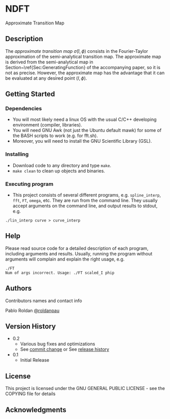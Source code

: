 # NDFT

Approximate Transition Map

## Description

The *approximate transition map* $\tilde{\sigma}(I,\phi)$ consists in the
Fourier-Taylor approximation of the semi-analytical transition map. The
approximate map is derived from the semi-analytical map in
Section~\ref{Sec:GeneratingFunction} of the accompanying paper, so it is not as
precise. However, the approximate map has the advantage that it can be
evaluated at any desired point $(I,\phi)$.

## Getting Started

### Dependencies

* You will most likely need a linux OS with the usual C/C++ developing
environment (compiler, libraries). 
* You will need GNU Awk (not just the Ubuntu default mawk) for some of the BASH
  scripts to work (e.g. for fft.sh).
* Moreover, you will need to install the GNU Scientific Library (GSL).

### Installing

* Download code to any directory and type `make`.
* `make clean` to clean up objects and binaries.

### Executing program

* This project consists of several different programs, e.g. `spline_interp`,
`fft`, `FT`, `omega`, etc. They are run from the command line. They usually
accept arguments on the command line, and output results to stdout, e.g.
```
./lin_interp curve > curve_interp
```

## Help

Please read source code for a detailed description of each program, including
arguments and results. Usually, running the program without arguments will
complain and explain the right usage, e.g.
```
./FT
Num of args incorrect. Usage: ./FT scaled_I phip
```

## Authors

Contributors names and contact info

Pablo Roldan
[@roldanpau](https://www.linkedin.com/in/pauroldan/)

## Version History

* 0.2
    * Various bug fixes and optimizations
    * See [commit change]() or See [release history]()
* 0.1
    * Initial Release

## License

This project is licensed under the GNU GENERAL PUBLIC LICENSE - see the COPYING file for details

## Acknowledgments

<!---
Inspiration, code snippets, etc.
* [awesome-readme](https://github.com/matiassingers/awesome-readme)
* [PurpleBooth](https://gist.github.com/PurpleBooth/109311bb0361f32d87a2)
* [dbader](https://github.com/dbader/readme-template)
* [zenorocha](https://gist.github.com/zenorocha/4526327)
* [fvcproductions](https://gist.github.com/fvcproductions/1bfc2d4aecb01a834b46)
-->
